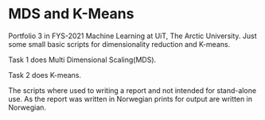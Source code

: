 # MDS and K-Means
Portfolio 3 in FYS-2021 Machine Learning at UiT, The Arctic University.
Just some small basic scripts for dimensionality reduction and K-means.

Task 1 does Multi Dimensional Scaling(MDS).

Task 2 does K-means.

The scripts where used to writing a report and not intended for stand-alone use. As the report was written in Norwegian prints for output are written in Norwegian.
